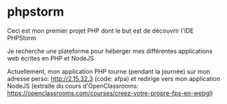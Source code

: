 # phpstorm
Ceci est mon premier projet PHP dont le but est de découvrir l'IDE PHPStorm

Je recherche une plateforme pour héberger mes différentes applications web écrites en PHP et NodeJS

Actuellement, mon application PHP tourne (pendant la journée) sur mon adresse perso: http://2.15.32.3 (code: afpa) et redirige vers mon application NodeJS (extraite du cours d'OpenClassrooms: https://openclassrooms.com/courses/creez-votre-propre-fps-en-webgl)
